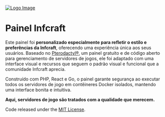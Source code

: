[![Logo Image](https://painel.infcraft.net/assets/svgs/Infcraft.svg)](https://infcraft.net)

# Painel Infcraft

Este painel foi **personalizado especialmente para refletir o estilo e preferências da Infcraft**, oferecendo uma experiência única aos seus usuários. Baseado no [Pterodactyl®](https://pterodactyl.io), um painel gratuito e de código aberto para gerenciamento de servidores de jogos, ele foi adaptado com uma interface visual e recursos que seguem o padrão visual e funcional que a comunidade Infcraft aprecia.

Construído com PHP, React e Go, o painel garante segurança ao executar todos os servidores de jogo em contêineres Docker isolados, mantendo uma interface bonita e intuitiva.

**Aqui, servidores de jogo são tratados com a qualidade que merecem.**

Code released under the [MIT License](./LICENSE.md).
